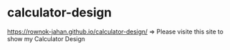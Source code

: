 # calculator-design
https://rownok-jahan.github.io/calculator-design/ => Please visite this site to show my Calculator Design
